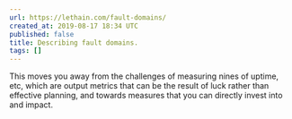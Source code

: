 ```yaml
---
url: https://lethain.com/fault-domains/
created_at: 2019-08-17 18:34 UTC
published: false
title: Describing fault domains.
tags: []
---
```


This moves you away from the challenges of measuring nines of uptime, etc, which are output metrics that can be the result of luck rather than effective planning, and towards measures that you can directly invest into and impact.
